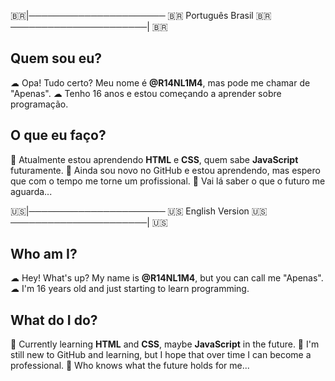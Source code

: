 :brazil:|────────────────────── 🇧🇷 Português Brasil 🇧🇷  ──────────────────────| :brazil:
## Quem sou eu?  
☁ Opa! Tudo certo? Meu nome é **@R14NL1M4**, mas pode me chamar de "Apenas".
☁ Tenho 16 anos e estou começando a aprender sobre programação.

## O que eu faço?  
🍃 Atualmente estou aprendendo **HTML** e **CSS**, quem sabe **JavaScript** futuramente.
🍃 Ainda sou novo no GitHub e estou aprendendo, mas espero que com o tempo me torne um profissional.
🍃 Vai lá saber o que o futuro me aguarda...

:us:|────────────────────── 🇺🇸 English Version 🇺🇸 ──────────────────────| :us:

## Who am I?  
☁ Hey! What's up? My name is **@R14NL1M4**, but you can call me "Apenas".
☁ I'm 16 years old and just starting to learn programming.

## What do I do?  
🍃 Currently learning **HTML** and **CSS**, maybe **JavaScript** in the future.
🍃 I'm still new to GitHub and learning, but I hope that over time I can become a professional.
🍃 Who knows what the future holds for me...

